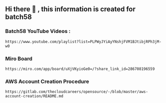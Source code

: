 

## Hi there 👋 , this information is created for batch58

### Batch58 YouTube Videos :

```
https://www.youtube.com/playlist?list=PLPWyJYiAyYNshjFVM1BJtibjRPh3jM-w0
```

### Miro Board
```
https://miro.com/app/board/uXjVKyioGe0=/?share_link_id=286708196559
```

### AWS Account Creation Procedure 

```
https://gitlab.com/thecloudcareers/opensource/-/blob/master/aws-account-creation/README.md
```

